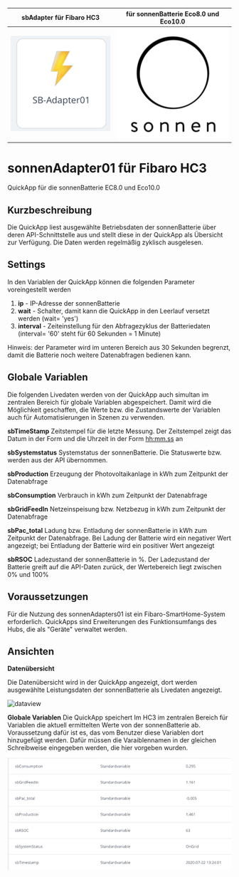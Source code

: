 |sbAdapter für Fibaro HC3               |für sonnenBatterie Eco8.0 und Eco10.0    |
|:-------------------------------------:|:------------------------------------:|
|![sbAdapterLogo](sbAdapter-Icon.png)   |![sonnenLogo](sonnen.png)             |

# sonnenAdapter01 für Fibaro HC3
QuickApp für die sonnenBatterie EC8.0 und Eco10.0

## Kurzbeschreibung
Die QuickApp liest ausgewählte Betriebsdaten der sonnenBatterie über deren API-Schnittstelle aus und stellt diese in der QuickApp als Übersicht zur Verfügung. Die Daten werden regelmäßig zyklisch ausgelesen.

## Settings
In den Variablen der QuickApp können die folgenden Parameter voreingestellt werden

1. **ip** - IP-Adresse der sonnenBatterie
2. **wait** - Schalter, damit kann die QuickApp in den Leerlauf versetzt werden (wait= 'yes')
3. **interval** - Zeiteinstellung für den Abfragezyklus der Batteriedaten (interval= '60' steht für 60 Sekunden = 1 Minute)

Hinweis: der Parameter <interval> wird im unteren Bereich aus 30 Sekunden begrenzt, damit die Batterie noch weitere Datenabfragen bedienen kann.

## Globale Variablen
Die folgenden Livedaten werden von der QuickApp auch simultan im zentralen Bereich für globale Variablen abgespeichert. Damit wird die Möglichkeit geschaffen, die Werte bzw. die Zustandswerte der Variablen auch für Automatisierungen in Szenen zu verwenden.

**sbTimeStamp**
  Zeitstempel für die letzte Messung.
  Der Zeitstempel zeigt das Datum in der Form <yyyy-mm-dd> und die Uhrzeit in der Form <hh:mm.ss> an  

**sbSystemstatus**
  Systemstatus der sonnenBatterie. 
  Die Statuswerte <OnGrid> bzw.<OffGrid> werden aus der API übernommen.

**sbProduction** 
  Erzeugung der Photovoltaikanlage in kWh zum Zeitpunkt der Datenabfrage

**sbConsumption** 
  Verbrauch in kWh zum Zeitpunkt der Datenabfrage

**sbGridFeedIn**
  Netzeinspeisung bzw. Netzbezug in kWh zum Zeitpunkt der Datenabfrage

**sbPac_total**
  Ladung bzw. Entladung der sonnenBatterie in kWh zum Zeitpunkt der Datenabfrage. 
  Bei Ladung der Batterie wird ein negativer Wert angezeigt; bei Entladung der    Batterie wird ein positiver Wert angezeigt

**sbRSOC**
  Ladezustand der sonnenBatterie in %. Der Ladezustand der Batterie greift auf die API-Daten zurück, der Wertebereich liegt zwischen 0% und 100%
  
## Voraussetzungen
Für die Nutzung des sonnenAdapters01 ist ein Fibaro-SmartHome-System erforderlich. QuickApps sind Erweiterungen des Funktionsumfangs des Hubs, die als "Geräte" verwaltet werden.

## Ansichten
**Datenübersicht**

Die Datenübersicht wird in der QuickApp angezeigt, dort werden ausgewählte Leistungsdaten der sonnenBatterie als Livedaten angezeigt.

![dataview](sbAdapter-Datenübersicht.png "Datenübersicht")

**Globale Variablen**
Die QuickApp speichert Im HC3 im zentralen Bereich für Variablen die aktuell ermittelten Werte von der sonnenBatterie ab.
Voraussetzung dafür ist es, das vom Benutzer diese Variablen dort hinzugefügt werden. Dafür müssen die Varaiblennamen in der gleichen Schreibweise eingegeben werden, die hier vorgeben wurden.

![viewGlobaleVariablen](sbAdapter-GlobaleVariablen650.png "Globale Variablen")
  
  
